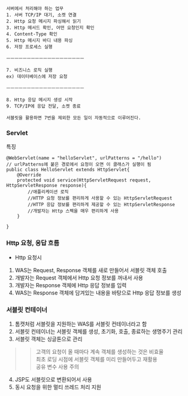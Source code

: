 ```
서버에서 처리해야 하는 업무
1. 서버 TCP/IP 대기, 소켓 연결
2. Http 요청 메시지 파싱해서 읽기
3. Http 메서드 확인, 어떤 요청인지 확인
4. Content-Type 확인
5. Http 메시지 바디 내용 파싱
6. 저장 프로세스 실행

ㅡㅡㅡㅡㅡㅡㅡㅡㅡㅡㅡㅡㅡㅡㅡㅡㅡㅡㅡ

7. 비즈니스 로직 실행
ex) 데이터베이스에 저장 요청

ㅡㅡㅡㅡㅡㅡㅡㅡㅡㅡㅡㅡㅡㅡㅡㅡㅡㅡㅡ

8. Http 응답 메시지 생성 시작
9. TCP/IP에 응답 전달, 소켓 종료

서블릿을 활용하면 7번을 제외한 모든 일이 자동적으로 이루어진다.

```

### Servlet
특징
```
@WebServlet(name = "helloServlet", urlPatterns = "/hello")
// urlPatterns에 붙은 경로에서 요청이 오면 이 클래스가 실행이 됨
public class HelloServlet extends HttpServlet{
	@Override
	protected void service(HttpServletRequest request, HttpServletResponse response){
		//애플리케이션 로직
		//HTTP 요청 정보를 편리하게 사용할 수 있는 HttpServletRequest
		//HTTP 응답 정보를 편리하게 제공할 수 있는 HttpServletResponse
		//개발자는 Http 스펙을 매우 편리하게 사용
	}

}
```

### Http 요청, 응답 흐름
- Http 요청시
1) WAS는 Request, Response 객체를 새로 만들어서 서블릿 객체 호출
2) 개발자는 Request 객체에서 Http 요청 정보를 꺼내서 사용
3) 개발자는 Response 객체에 Http 응답 정보를 입력
4) WAS는 Response 객체에 담겨있는 내용을 바탕으로 Http 응답 정보를 생성

### 서블릿 컨테이너
1) 톰캣처럼 서블릿을 지원하는 WAS를 서블릿 컨테이너라고 함
2) 서블릿 컨테이너는 서블릿 객체를 생성, 초기화, 호출,  종료하는 생명주기 관리
3) 서블릿 객체는 싱글톤으로 관리
>> 고객의 요청이 올 때마다 계속 객체를 생성하는 것은 비효율<br/>
>> 최초 로딩 시점에 서블릿 객체를 미리 만들어두고 재활용<br/>
>> 공유 변수 사용 주의<br/>
4) JSP도 서블릿으로 변환되어서 사용
5) 동시 요청을 위한 멀티 쓰레드 처리 지원
